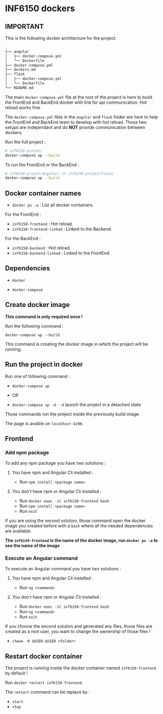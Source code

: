 # INF6150 dockers

## IMPORTANT

This is the following docker architecture for the project.

```bash
.
├── angular
│   ├── docker-compose.yml
│   └── Dockerfile
├── docker-compose.yml
├── dockers.md
├── flask
│   ├── docker-compose.yml
│   └── Dockerfile
└── README.md

```

The main `docker-compose.yml` file at the root of the project is here to build the FrontEnd and BackEnd docker with link for api communication. Hot reload works fine.

The `docker-compose.yml` files in the `angular` and `flask` folder are here to help the FrontEnd and BackEnd team to develop with hot reload. Those two setups are independant and do **NOT** provide communication between dockers.

Run the full project : 

```bash
# inf6150-projet/
docker-compose up --build
```

To run the FrontEnd or the BackEnd :

```bash 
# inf6150-projet/angular/ or inf6150-projet/flask/
docker-compose up --build
```

## Docker container names

- `docker ps -a` : List all docker containers.

For the FrontEnd :

- `inf6150-frontend` : Hot reload.
- `inf6150-frontend-linked` : Linked to the Backend.

For the BackEnd :

- `inf6150-backend` : Hot reload.
- `inf6150-backend-linked` : Linked to the FrontEnd.

## Dependencies

- `docker`

- `docker-compose`

## Create docker image

**This command is only required once !**

Run the following command :

`docker-compose up --build`

This command is creating the docker image in which the project will be running.

## Run the project in docker

Run one of following command :

- `docker-compose up`

- OR

- `docker-compose up -d` : `-d` launch the project in a detached state

Those commands run the project inside the previously build image.

The page is avaible on `localhost:4200`.

## Frontend

### Add npm package

To add any npm package you have two solutions :

1. You have npm and Angular Cli installed :

    - Run `npm install <package name>`

2. You don't have npm or Angular Cli installed :

    - Run `docker exec -it inf6150-frontend bash`
    - Run `npm install <package name>`
    - Run `exit`

If you are using the second solution, those command open the docker image you created before with a `bash` where all the needed dependencies are available.

**The `inf6150-frontend` is the name of the docker image, run `docker ps -a` to see the name of the image**

### Execute an Angular command

To execute an Angular command you have two solutions :

1. You have npm and Angular Cli installed :

    - Run `ng <command>`

2. You don't have npm or Angular Cli installed :

    - Run `docker exec -it inf6150-frontend bash`
    - Run `ng <command>`
    - Run `exit`

If you choose the second solution and generated any files, those files are created as a root user, you want to change the ownership of those files ! 

- `chown -R $USER:$USER <folder>`

## Restart docker container

The project is running inside the docker container named `inf6150-frontend` by default !

Run `docker restart inf6150-frontend`.

The `restart` command can be replace by :

- `start`
- `stop`
